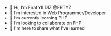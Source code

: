 - 👋 Hi, I’m Firat YILDIZ @FRTYZ 
- 👀 I’m interested in Web Programmer/Developer 
- 🌱 I’m currently learning PHP
- 💞️ I’m looking to collaborate on PHP
- 📌 I'm here to share what I've learned
